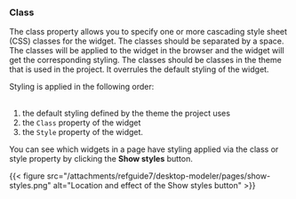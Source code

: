 ### Class

The class property allows you to specify one or more cascading style sheet (CSS) classes for the widget. The classes should be separated by a space. The classes will be applied to the widget in the browser and the widget will get the corresponding styling. The classes should be classes in the theme that is used in the project. It overrules the default styling of the widget.

<div class="alert alert-info">

Styling is applied in the following order:<br />
<br />

1) the default styling defined by the theme the project uses<br />
2) the `Class` property of the widget<br />
3) the `Style` property of the widget.

</div>

You can see which widgets in a page have styling applied via the class or style property by clicking the <strong>Show styles</strong> button.

{{< figure src="/attachments/refguide7/desktop-modeler/pages/show-styles.png" alt="Location and effect of the Show styles button" >}}
